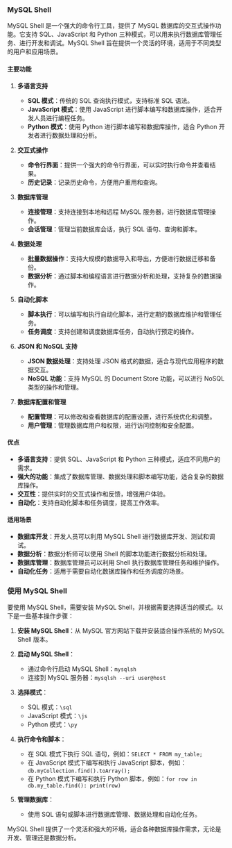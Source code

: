 ### MySQL Shell

MySQL Shell 是一个强大的命令行工具，提供了 MySQL 数据库的交互式操作功能。它支持 SQL、JavaScript 和 Python 三种模式，可以用来执行数据库管理任务、进行开发和调试。MySQL Shell 旨在提供一个灵活的环境，适用于不同类型的用户和应用场景。

#### **主要功能**

1. **多语言支持**
   - **SQL 模式**：传统的 SQL 查询执行模式，支持标准 SQL 语法。
   - **JavaScript 模式**：使用 JavaScript 进行脚本编写和数据库操作，适合开发人员进行编程任务。
   - **Python 模式**：使用 Python 进行脚本编写和数据库操作，适合 Python 开发者进行数据处理和分析。

2. **交互式操作**
   - **命令行界面**：提供一个强大的命令行界面，可以实时执行命令并查看结果。
   - **历史记录**：记录历史命令，方便用户重用和查询。

3. **数据库管理**
   - **连接管理**：支持连接到本地和远程 MySQL 服务器，进行数据库管理操作。
   - **会话管理**：管理当前数据库会话，执行 SQL 语句、查询和脚本。

4. **数据处理**
   - **批量数据操作**：支持大规模的数据导入和导出，方便进行数据迁移和备份。
   - **数据分析**：通过脚本和编程语言进行数据分析和处理，支持复杂的数据操作。

5. **自动化脚本**
   - **脚本执行**：可以编写和执行自动化脚本，进行定期的数据库维护和管理任务。
   - **任务调度**：支持创建和调度数据库任务，自动执行预定的操作。

6. **JSON 和 NoSQL 支持**
   - **JSON 数据处理**：支持处理 JSON 格式的数据，适合与现代应用程序的数据交互。
   - **NoSQL 功能**：支持 MySQL 的 Document Store 功能，可以进行 NoSQL 类型的操作和管理。

7. **数据库配置和管理**
   - **配置管理**：可以修改和查看数据库的配置设置，进行系统优化和调整。
   - **用户管理**：管理数据库用户和权限，进行访问控制和安全配置。

#### **优点**

- **多语言支持**：提供 SQL、JavaScript 和 Python 三种模式，适应不同用户的需求。
- **强大的功能**：集成了数据库管理、数据处理和脚本编写功能，适合复杂的数据库操作。
- **交互性**：提供实时的交互式操作和反馈，增强用户体验。
- **自动化**：支持自动化脚本和任务调度，提高工作效率。

#### **适用场景**

- **数据库开发**：开发人员可以利用 MySQL Shell 进行数据库开发、测试和调试。
- **数据分析**：数据分析师可以使用 Shell 的脚本功能进行数据分析和处理。
- **数据库管理**：数据库管理员可以利用 Shell 执行数据库管理任务和维护操作。
- **自动化任务**：适用于需要自动化数据库操作和任务调度的场景。

### 使用 MySQL Shell

要使用 MySQL Shell，需要安装 MySQL Shell，并根据需要选择适当的模式。以下是一些基本操作步骤：

1. **安装 MySQL Shell**：从 MySQL 官方网站下载并安装适合操作系统的 MySQL Shell 版本。

2. **启动 MySQL Shell**：
   - 通过命令行启动 MySQL Shell：`mysqlsh`
   - 连接到 MySQL 服务器：`mysqlsh --uri user@host`

3. **选择模式**：
   - SQL 模式：`\sql`
   - JavaScript 模式：`\js`
   - Python 模式：`\py`

4. **执行命令和脚本**：
   - 在 SQL 模式下执行 SQL 语句，例如：`SELECT * FROM my_table;`
   - 在 JavaScript 模式下编写和执行 JavaScript 脚本，例如：`db.myCollection.find().toArray();`
   - 在 Python 模式下编写和执行 Python 脚本，例如：`for row in db.my_table.find(): print(row)`

5. **管理数据库**：
   - 使用 SQL 语句或脚本进行数据库管理、数据处理和自动化任务。

MySQL Shell 提供了一个灵活和强大的环境，适合各种数据库操作需求，无论是开发、管理还是数据分析。
